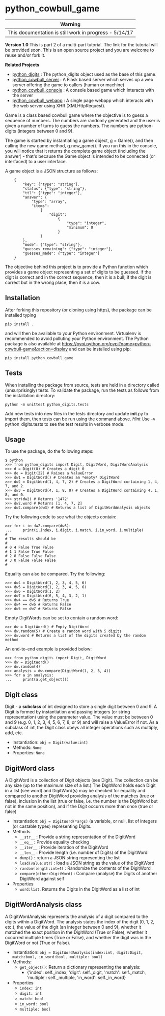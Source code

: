 # python_cowbull_game

| Warning                                                |
|--------------------------------------------------------|
|This documentation is still work in progress - 5/14/17  |

**Version 1.0**
This is part 2 of a multi-part tutorial. The link for the tutorial will be provided soon.
This is an open source project and you are welcome to reuse and/or fork it.

**Related Projects**
* [python_digits](https://github.com/dsandersAzure/python_digits) : The python_digits object
used as the base of this game.
* [python_cowbull_server](https://github.com/dsandersAzure/python_cowbull_server) : A Flask
based server which serves up a web server offering the game to callers (human or machine)
* [python_cowbull_console](https://github.com/dsandersAzure/python_cowbull_console) : A
console based game which interacts with the server
* [python_cowbull_webapp](https://github.com/dsandersAzure/python_cowbull_webapp) : A single
page webapp which interacts with the web server using XHR (XMLHttpRequest).

Game is a class based cowbull game where the objective is to guess a sequence of numbers.
The numbers are randomly generated and the user is given a number of turns to guess the
numbers. The numbers are python-digits (integers between 0 and 9).

The game is started by instantiating a game object, g = Game(), and then calling the new
game method, g.new_game(). If you run this in the console, you will notice that it returns
the complete game object (including the answer) - that's because the Game object is
intended to be connected (or interfaced) to a user interface.

A game object is a JSON structure as follows:

```
    {
        "key": {"type": "string"},
        "status": {"type": "string"},
        "ttl": {"type": "integer"},
        "answer": {
            "type": "array",
            "items":
                {
                    "digit":
                        {
                            "type": "integer",
                            "minimum": 0
                        }
                }
        },
        "mode": {"type": "string"},
        "guesses_remaining": {"type": "integer"},
        "guesses_made": {"type": "integer"}
    }
```

The objective behind this project is to provide a Python function which provides a game
object representing a set of digits to be guessed. If the digit is correct and in the
correct sequence, then it is a bull; if the digit is correct but in the wrong place, then
it is a cow.

## Installation
After forking this repository (or cloning using https), the package can be installed typing

```pip install .```

and will then be available to your Python environment. Virtualenv is recommended to avoid polluting your
Python environment. The Python package is also available at
https://pypi.python.org/pypi?name=python-cowbull-game&:action=display and can be installed using
pip:

```pip install python_cowbull_game```

## Tests
When installing the package from source, tests are held in a directory called (unsurprisingly) tests.
To validate the package, run the tests as follows from the installation directory:

```python -m unittest python_digits.tests```

Add new tests into new files in the tests directory and update __init__.py to import them, then
tests can be run using the command above. *Hint* Use -v python_digits.tests to see the test results
in verbose mode.

## Usage
To use the package, do the following steps:

```
$ python
>>> from python_digits import Digit, DigitWord, DigitWordAnalysis
>>> d = Digit(0) # Creates a digit 0
>>> de = Digit(22) # Raises a ValueError
>>> dw1 = DigitWord() # Creates an *empty* DigitWord
>>> dw2 = DigitWord(1, 4, 7, 2) # Creates a DigitWord containing 1, 4, 7, and 2.
>>> dw3 = DigitWord(4, 1, 8, 0) # Creates a DigitWord containing 4, 1, 8, and 0.
>>> str(dw2) # Returns '1472'
>>> dw2.word # Returns [1, 4, 7, 2]
>>> dw2.compare(dw3) # Returns a list of DigitWordAnalysis objects
```
Try the following code to see what the objects contain:
```
>>> for i in dw2.compare(dw3):
...     print(i.index, i.digit, i.match, i.in_word, i.multiple)
#
# The results should be
#
# 0 4 False True False
# 1 1 False True False
# 2 8 False False False
# 3 0 False False False
#
```
Equality can also be compared. Try the following:
```
>>> dw4 = DigitWord(1, 2, 3, 4, 5, 6)
>>> dw5 = DigitWord(1, 2, 3, 4, 5, 6)
>>> dw6 = DigitWord(1, 2)
>>> dw7 = DigitWord(6, 5, 4, 3, 2, 1)
>>> dw4 == dw5 # Returns True
>>> dw4 == dw6 # Returns False
>>> dw5 == dw7 # Returns False
```
Empty DigitWords can be set to contain a random word:
```
>>> dw = DigitWord() # Empty DigitWord
>>> dw.random(5) # Create a random word with 5 digits
>>> dw.word # Returns a list of the digits created by the random method
```
An end-to-end example is provided below:
```
>>> from python_digits import Digit, DigitWord
>>> dw = DigitWord()
>>> dw.random(4)
>>> analysis = dw.compare(DigitWord(1, 2, 3, 4))
>>> for a in analysis:
...     print(a.get_object())
```
## Digit class
Digit - a **subclass** of int designed to store a single digit between 0 and 9. A Digit is
formed by instantiation and passing integers (or string representation) using the parameter
value. The value must be between 0 and 9 (e.g. 0, 1, 2, 3, 4, 5, 6, 7, 8, or 9) and will
raise a ValueError if not. As a subclass of int, the Digit class obeys all integer operations
such as multiply, add, etc.

* Instantiation: ```obj = Digit(value:int)```
* Methods: ```None```
* Properties: ```None```


## DigitWord class
A DigitWord is a collection of Digit objects (see Digit). The collection can be any size (up to the
maximum size of a list.) The DigitWord holds each Digit in a list (see word) and DigitWord(s)
may be checked for equality and compared to another DigitWord providing analysis of the
matches (true or false), inclusion in the list (true or false, i.e. the number is the DigitWord
but not in the same position), and if the Digit occurrs more than once (true or false)

* Instantiation: ```obj = DigitWord(*args)``` (a variable, or null, list of integers (or castable types) representing Digits.
* Methods
  * ``__str__`` : Provide a string representation of the DigitWord
  * ``__eq__`` : Provide equality checking
  * ``__iter__`` : Provide iteration of the DigitWord
  * ``__len__`` : Provide length (i.e. number of Digits) of the DigitWord
  * ``dump()`` : return a JSON string representing the list
  * ``load(value:str)`` : load a JSON string as the value of the DigitWord
  * ``random(length:int=4)`` : Randomize the contents of the DigitWord
  * ``compare(other:DigitWord)`` : Compare (analyse) the Digits of another DigitWord against self
* Properties
  * ``word:list``. Returns the Digits in the DigitWord as a list of int

## DigitWordAnalysis class
A DigitWordAnalysis represents the analysis of a digit compared to the digits within a DigitWord.
The analysis states the index of the digit (0, 1, 2, etc.), the value of the digit (an integer
between 0 and 9), whether it matched the exact position in the DigitWord (True or False),
whether it occurred multiple times (True or False), and whether the digit was in the DigitWord
or not (True or False).

* Instantiation: ``obj = DigitWordAnalysis(index:int, digit:Digit, match:bool, in_word:bool, multiple: bool)``
* Methods:
  * ``get_object()``: Return a dictionary representing the analysis:
    * {'index': self._index, 'digit': self._digit, 'match': self._match, 'multiple': self._multiple, 'in_word': self._in_word}
* Properties
  * ``index: int``
  * ``digit: int``
  * ``match: bool``
  * ``in_word: bool``
  * ``multiple: bool``
